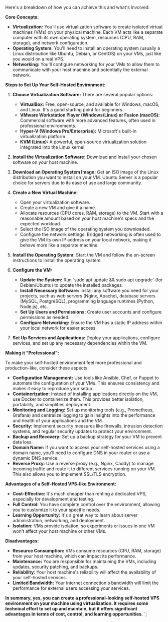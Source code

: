 Here's a breakdown of how you can achieve this and what's involved:

**Core Concepts:**

*   **Virtualization:** You'll use virtualization software to create isolated virtual machines (VMs) on your physical machine. Each VM acts like a separate computer with its own operating system, resources (CPU, RAM, storage), and network configuration.
*   **Operating System:** You'll need to install an operating system (usually a Linux distribution like Ubuntu, Debian, or CentOS) on your VMs, just like you would on a real VPS.
*   **Networking:** You'll configure networking for your VMs to allow them to communicate with your host machine and potentially the external network.

**Steps to Set Up Your Self-Hosted Environment:**

1.  **Choose Virtualization Software:** There are several popular options:
    *   **VirtualBox:** Free, open-source, and available for Windows, macOS, and Linux. It's a good starting point for beginners.
    *   **VMware Workstation Player (Windows/Linux) or Fusion (macOS):** Commercial software with more advanced features, often used in professional environments.
    *   **Hyper-V (Windows Pro/Enterprise):** Microsoft's built-in virtualization platform.
    *   **KVM (Linux):** A powerful, open-source virtualization solution integrated into the Linux kernel.

2.  **Install the Virtualization Software:** Download and install your chosen software on your host machine.

3.  **Download an Operating System Image:** Get an ISO image of the Linux distribution you want to install on your VM. Ubuntu Server is a popular choice for servers due to its ease of use and large community.

4.  **Create a New Virtual Machine:**
    *   Open your virtualization software.
    *   Create a new VM and give it a name.
    *   Allocate resources (CPU cores, RAM, storage) to the VM. Start with a reasonable amount based on your host machine's specs and the expected workload.
    *   Select the ISO image of the operating system you downloaded.
    *   Configure the network settings. Bridged networking is often used to give the VM its own IP address on your local network, making it behave more like a separate machine.

5.  **Install the Operating System:** Start the VM and follow the on-screen instructions to install the operating system.

6.  **Configure the VM:**
    *   **Update the System:** Run \`sudo apt update && sudo apt upgrade\` (for Debian/Ubuntu) to update the installed packages.
    *   **Install Necessary Software:** Install any software you need for your projects, such as web servers (Nginx, Apache), database servers (MySQL, PostgreSQL), programming language runtimes (Python, Node.js), etc.
    *   **Set Up Users and Permissions:** Create user accounts and configure permissions as needed.
    *   **Configure Networking:** Ensure the VM has a static IP address within your local network for easier access.

7.  **Set Up Services and Applications:** Deploy your applications, configure services, and set up any necessary dependencies within the VM.

**Making it \"Professional\":**

To make your self-hosted environment feel more professional and production-like, consider these aspects:

*   **Configuration Management:** Use tools like Ansible, Chef, or Puppet to automate the configuration of your VMs. This ensures consistency and makes it easy to reproduce your setup.
*   **Containerization:** Instead of installing applications directly on the VM, use Docker to containerize them. This provides better isolation, portability, and simplifies deployment.
*   **Monitoring and Logging:** Set up monitoring tools (e.g., Prometheus, Grafana) and centralize logging to gain insights into the performance and health of your applications and the VM.
*   **Security:** Implement security measures like firewalls, intrusion detection systems, and regular security updates to protect your environment.
*   **Backup and Recovery:** Set up a backup strategy for your VM to prevent data loss.
*   **Domain Name:** If you want to access your self-hosted services using a domain name, you'll need to configure DNS in your router or use a dynamic DNS service.
*   **Reverse Proxy:** Use a reverse proxy (e.g., Nginx, Caddy) to manage incoming traffic and route it to different services running on your VM. This also allows you to implement SSL/TLS encryption.

**Advantages of a Self-Hosted VPS-like Environment:**

*   **Cost-Effective:** It's much cheaper than renting a dedicated VPS, especially for development and testing.
*   **Full Control:** You have complete control over the environment, allowing you to customize it to your specific needs.
*   **Learning Opportunity:** It's a great way to learn about server administration, networking, and deployment.
*   **Isolation:** VMs provide isolation, so experiments or issues in one VM won't affect your host machine or other VMs.

**Disadvantages:**

*   **Resource Consumption:** VMs consume resources (CPU, RAM, storage) from your host machine, which can impact its performance.
*   **Maintenance:** You are responsible for maintaining the VMs, including updates, security patching, and backups.
*   **Reliability:** Your host machine's reliability will affect the availability of your self-hosted services.
*   **Limited Bandwidth:** Your internet connection's bandwidth will limit the performance for external users accessing your services.

**In summary, yes, you can create a professional-looking self-hosted VPS environment on your machine using virtualization. It requires some technical effort to set up and maintain, but it offers significant advantages in terms of cost, control, and learning opportunities.**
`;
